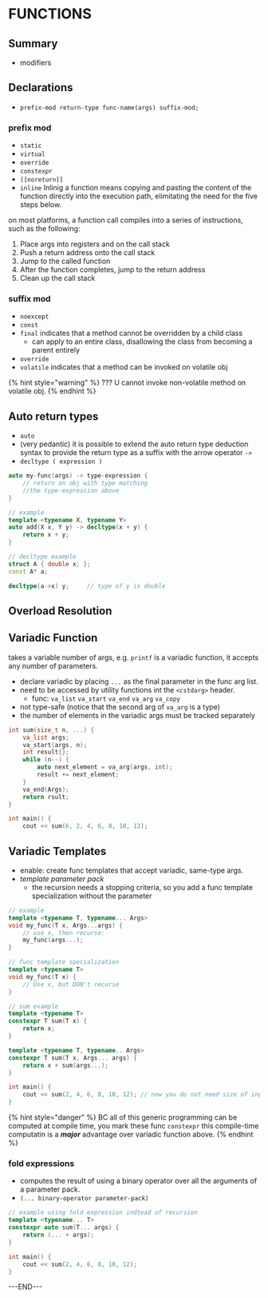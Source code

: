 # FUNCTIONS

## Summary

* modifiers

## Declarations

* `prefix-mod return-type func-name(args) suffix-mod;`

### prefix mod

* `static`
* `virtual`
* `override` 
* `constexpr` 
* `[[noreturn]]` 
* `inline` Inlinig a function means copying and pasting the content of the function directly into the execution path, elimitating the need for the five steps below.

on most platforms, a function call compiles into a series of instructions, such as the following:

1. Place args into registers and on the call stack
2. Push a return address onto the call stack
3. Jump to the called function
4. After the function completes, jump to the return address
5. Clean up the call stack

### suffix mod

* `noexcept` 
* `const` 
* `final` indicates that a method cannot be overridden by a child class
  * can apply to an entire class, disallowing the class from becoming a parent entirely
* `override` 
* `volatile` indicates that a method can be invoked on volatile obj

{% hint style="warning" %}
??? U cannot invoke non-volatile method on volatile obj. 
{% endhint %}

## Auto return types

* `auto` 
* \(very pedantic\) it is possible to extend the auto return type deduction syntax to provide the return type as a suffix with the arrow operator `->` 
* `decltype ( expression )` 

```cpp
auto my-func(args) -> type-expression {
    // return an obj with type matching
    //the type-expression above
}

// example
template <typename X, typename Y>
auto add(X x, Y y) -> decltype(x + y) {
    return x + y;
}
```

```cpp
// decltype example
struct A { double x; };
const A* a;

decltype(a->x) y;     // type of y is double 
```

## Overload Resolution

## Variadic Function

takes a variable number of args, e.g. `printf` is a variadic function, it accepts any number of parameters.

* declare variadic by placing `...` as the final parameter in the func arg list.
* need to be accessed by utility functions int the `<cstdarg>` header.
  * func: `va_list` `va_start` `va_end` `va_arg` `va_copy` 
* not type-safe \(notice that the second arg of `va_arg` is a type\)
* the number of elements in the variadic args must be tracked separately

```cpp
int sum(size_t n, ...) {
    va_list args;
    va_start(args, n);
    int result{};
    while (n--) {
        auto next_element = va_arg(args, int);
        result += next_element;
    }
    va_end(Args);
    return rsult;
}

int main() {
    cout << sum(6, 2, 4, 6, 8, 10, 12);
```

## Variadic Templates

* enable: create func templates that accept variadic, same-type args.
* _template parameter pack_
  * the recursion needs a stopping criteria, so you add a func template specialization without the parameter

```cpp
// example
template <typename T, typename... Args>
void my_func(T x, Args...args) {
    // use x, then recurse:
    my_func(args...);
}

// func template specialization
template <typename T>
void my_func(T x) {
    // Use x, but DON't recurse
}

// sum example
template <typename T>
constexpr T sum(T x) {
    return x;
}

template <typename T, typename.. Args>
constexpr T sum(T x, Args... args) {
    return x + sum(args...);
}

int main() {
    cout << sum(2, 4, 6, 8, 10, 12); // now you do not need size of input
}
```

{% hint style="danger" %}
BC all of this generic programming can be computed at compile time, you mark these func `constexpr` this compile-time computatin is a _**major**_ advantage over variadic function above.
{% endhint %}

### fold expressions

* computes the result of using a binary operator over all the arguments of a parameter pack.
*  `(... binary-operator parameter-pack)` 

```cpp
// example using fold expression indtead of recursion
template <typename... T>
constexpr auto sum(T... args) {
    return (... + args);
}

int main() {
    cout << sum(2, 4, 6, 8, 10, 12);
}
```



---END---

